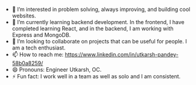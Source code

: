 - 👀 I’m interested in problem solving, always improving, and building cool websites.
- 🌱 I’m currently learning backend development. In the frontend, I have completed learning React, and in the backend, I am working with Express and MongoDB.
- 💞️ I’m looking to collaborate on projects that can be useful for people. I am a tech enthusiast.
- 📫 How to reach me: https://www.linkedin.com/in/utkarsh-pandey-58b0a8259/
- 😄 Pronouns: Engineer Utkarsh, OC.
- ⚡ Fun fact: I work well in a team as well as solo and I am consistent.


